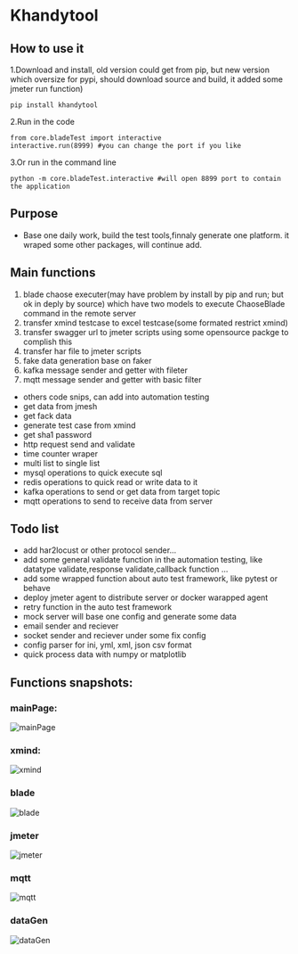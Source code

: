 # Khandytool
## How to use it

1.Download and install, old version could get from pip, but new version which oversize for pypi, should download source and build, it added some jmeter run function)
```
pip install khandytool
```
2.Run in the code
```
from core.bladeTest import interactive
interactive.run(8999) #you can change the port if you like

```
3.Or run in the command line 
```
python -m core.bladeTest.interactive #will open 8899 port to contain the application

```

## Purpose 
- Base one daily work, build the test tools,finnaly generate one platform. it wraped some other packages, will continue add.

## Main functions
1. blade chaose executer(may have problem by install by pip and run; but ok in deply by source)
which have two models to execute ChaoseBlade command in the remote server
2. transfer xmind testcase to excel testcase(some formated restrict xmind)
3. transfer swagger url to jmeter scripts
using some opensource packge to complish this
4. transfer har file to jmeter scripts
5. fake data generation base on faker
6. kafka message sender and getter with fileter
7. mqtt message sender and getter with basic filter  
- others code snips, can add into automation testing  
- get data from jmesh  
- get fack data  
- generate test case from xmind  
- get sha1 password  
- http request send and validate  
- time counter wraper  
- multi list to single list  
- mysql operations to quick execute sql  
- redis operations to quick read or write data to it  
- kafka operations to send or get data from target topic  
- mqtt operations to send to receive data from server  


## Todo list
- add har2locust or other protocol sender... 
- add some general validate function in the automation testing, like datatype validate,response validate,callback function ...
- add some wrapped function about auto test framework, like pytest or behave 
- deploy jmeter agent to distribute server or docker warapped agent
- retry function in the auto test framework
- mock server will base one config and generate some data
- email sender and reciever
- socket sender and reciever under some fix config
- config parser for ini, yml, xml, json csv format
- quick process data with numpy or matplotlib

## Functions snapshots:
### mainPage:
<!-- ![avatar][mainPage] -->
![mainPage](1.png)
### xmind:
![xmind](2.png)
### blade
![blade](3.png)
### jmeter
![jmeter](4.png)
### mqtt
![mqtt](5.png)
### dataGen
![dataGen](6.png)

